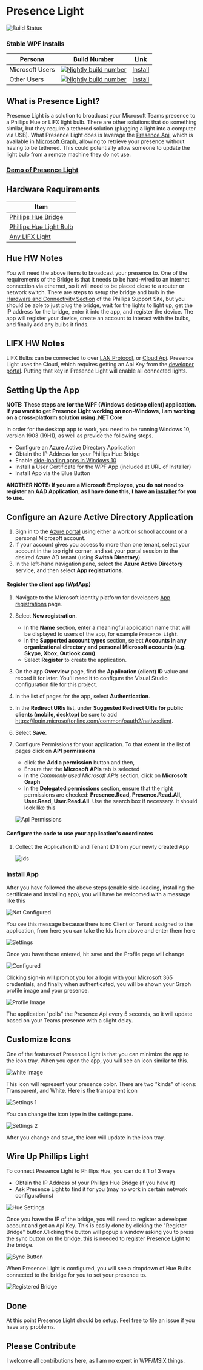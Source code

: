 # Presence Light
![Build Status](https://dev.azure.com/isaaclevin/PresenceLight/_apis/build/status/CI-build-wpf?branchName=master)

### Stable WPF Installs

| Persona | Build Number | Link |
|--- | ------------ | ---- |
| Microsoft Users | [![Nightly build number](https://presencelight.z5.web.core.windows.net/MSFT/stable_badge.svg)](https://presencelight.z5.web.core.windows.net/MSFT/)| [Install](https://presencelight.z5.web.core.windows.net/MSFT/)
| Other Users | [![Nightly build number](https://presencelight.z5.web.core.windows.net/Prod/stable_badge.svg)](https://presencelight.z5.web.core.windows.net/Prod/)| [Install](https://presencelight.z5.web.core.windows.net/Prod/)


## What is Presence Light?

Presence Light is a solution to broadcast your Microsoft Teams presence to a Phillips Hue or LIFX light bulb. There are other solutions that do something similar, but they require a tethered solution (plugging a light into a computer via USB). What Presence Light does is leverage the [Presence Api](https://docs.microsoft.com/graph/api/presence-get), which is available in [Microsoft Graph](https://docs.microsoft.com/graph/overview), allowing to retrieve your presence without having to be tethered. This could potentially allow someone to update the light bulb from a remote machine they do not use.

### [Demo of Presence Light](https://youtu.be/nQbjKXxKlHU)

## Hardware Requirements

| Item  |
| ------------ |
| [Phillips Hue Bridge](https://www2.meethue.com/en-us/p/hue-bridge/046677458478)
| [Phillips Hue Light Bulb](https://www2.meethue.com/en-us/p/hue-white-and-color-ambiance-1-pack-e26/046677548483) |
| [Any LIFX Light](https://www.lifx.com/pages/all-products) |

## Hue HW Notes

You will need the above items to broadcast your presence to. One of the requirements of the Bridge is that it needs to be hard-wired to an internet connection via ethernet, so it will need to be placed close to a router or network switch. There are steps to setup the bridge and bulb in the [Hardware and Connectivity Section](https://www2.meethue.com/en-us/support/hardware-and-connectivity) of the Phillips Support Site, but you should be able to just plug the bridge, wait for the lights to light up, get the IP address for the bridge, enter it into the app, and register the device. The app will register your device, create an account to interact with the bulbs, and finally add any bulbs it finds.

## LIFX HW Notes

LIFX Bulbs can be connected to over [LAN Protocol](https://lan.developer.lifx.com/), or [Cloud Api](https://lifx.readme.io/docs). Presence Light uses the Cloud, which requires getting an Api Key from the [developer portal](https://cloud.lifx.com/settings). Putting that key in Presence Light will enable all connected lights.

## Setting Up the App

**NOTE: These steps are for the WPF (Windows desktop client) application. If you want to get Presence Light working on non-Windows, I am working on a cross-platform solution using .NET Core**

In order for the desktop app to work, you need to be running Windows 10, version 1903 (19H1), as well as provide the following steps.

- Configure an Azure Active Directory Application
- Obtain the IP Address for your Phillips Hue Bridge
- Enable [side-loading apps in Windows 10](https://docs.microsoft.com/en-us/windows/application-management/sideload-apps-in-windows-10)
- Install a User Certificate for the WPF App (included at URL of Installer)
- Install App via the Blue Button

**ANOTHER NOTE: If you are a Microsoft Employee, you do not need to register an AAD Application, as I have done this, I have an [installer](https://presencelight.z5.web.core.windows.net/MSFT) for you to use.**

## Configure an Azure Active Directory Application

1. Sign in to the [Azure portal](https://portal.azure.com) using either a work or school account or a personal Microsoft account.
1. If your account gives you access to more than one tenant, select your account in the top right corner, and set your portal session to the desired Azure AD tenant
   (using **Switch Directory**).
1. In the left-hand navigation pane, select the **Azure Active Directory** service, and then select **App registrations**.

#### Register the client app (WpfApp)

1. Navigate to the Microsoft identity platform for developers [App registrations](https://go.microsoft.com/fwlink/?linkid=2083908) page.
1. Select **New registration**.
   - In the **Name** section, enter a meaningful application name that will be displayed to users of the app, for example `Presence Light`.
   - In the **Supported account types** section, select **Accounts in any organizational directory and personal Microsoft accounts (e.g. Skype, Xbox, Outlook.com)**.
    - Select **Register** to create the application.
1. On the app **Overview** page, find the **Application (client) ID** value and record it for later. You'll need it to configure the Visual Studio configuration file for this project.
1. In the list of pages for the app, select **Authentication**.
  1. In the **Redirect URIs** list, under **Suggested Redirect URIs for public clients (mobile, desktop)** be sure to add https://login.microsoftonline.com/common/oauth2/nativeclient.
   1. Select **Save**.
1. Configure Permissions for your application. To that extent in the list of pages click on **API permissions**
   - click the **Add a permission** button and then,
   - Ensure that the **Microsoft APIs** tab is selected
   - In the *Commonly used Microsoft APIs* section, click on **Microsoft Graph**
   - In the **Delegated permissions** section, ensure that the right permissions are checked: **Presence.Read, Presence.Read.All, User.Read, User.Read.All**. Use the search box if necessary. It should look like this

   ![Api Permissions](static/api-perms.png)


#### Configure the code to use your application's coordinates

1. Collect the Application ID and Tenant ID from your newly created App

   ![Ids](static/id.png)


### Install App

After you have followed the above steps (enable side-loading, installing the certificate and installing app), you will have be welcomed with a message like this

   ![Not Configured](static/not-configured.png)

You see this message because there is no Client or Tenant assigned to the application, from here you can take the Ids from above and enter them here

   ![Settings](static/settings.png)

Once you have those entered, hit save and the Profile page will change

   ![Configured](static/configured.png)

Clicking sign-in will prompt you for a login with your Microsoft 365 credentials, and finally when authenticated, you will be shown your Graph profile image and your presence.

   ![Profile Image](static/profile.png)

The application "polls" the Presence Api every 5 seconds, so it will update based on your Teams presence with a slight delay.

## Customize Icons

One of the features of Presence Light is that you can minimize the app to the icon tray. When you open the app, you will see an icon similar to this.

   ![white Image](static/light-icon.png)

This icon will represent your presence color. There are two "kinds" of icons: Transparent, and White. Here is the transparent icon

   ![Settings 1](static/trans-icon.png)

You can change the icon type in the settings pane.

   ![Settings 2](static/settings1.png)

After you change and save, the icon will update in the icon tray.

## Wire Up Phillips Light

To connect Presence Light to Phillips Hue, you can do it 1 of 3 ways

 - Obtain the IP Address of your Phillips Hue Bridge (if you have it)
 - Ask Presence Light to find it for you (may no work in certain network configurations)

 ![Hue Settings](static/hue-settings.png)

 Once you have the IP of the bridge, you will need to register a developer account and get an Api Key. This is easily done by clicking the "Register Bridge" button.Clicking the button will popup a window asking you to press the sync button on the bridge, this is needed to register Presence Light to the bridge.

 ![Sync Button](static/sync-button.png)

 When Presence Light is configured, you will see a dropdown of Hue Bulbs connected to the bridge for you to set your presence to.

 ![Registered Bridge](static/registered-bridge.png)

 ## Done

 At this point Presence Light should be setup. Feel free to file an issue if you have any problems.

## Please Contribute

I welcome all contributions here, as I am no expert in WPF/MSIX things.
